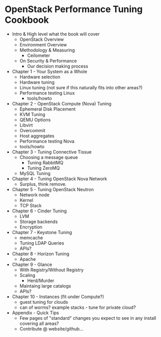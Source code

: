 # OpenStack Performance Tuning Cookbook

- Intro & High level what the book will cover
    - OpenStack Overview
    - Environment Overview
    - Methodology & Measuring
        + Ceilometer
    - On Security & Performance
        + Our decision making process
- Chapter 1 - Your System as a Whole
    + Hardware selection
    + Hardware tuning
    + Linux tuning
         (not sure if this naturally fits into other areas?)
    + Performance testing Linux
	   * tools/howto
- Chapter 2 - OpenStack Compute (Nova) Tuning
    + Ephemeral Disk Placement
    + KVM Tuning
    + QEMU Options
    + Libvirt
    + Overcommit
    + Host aggregates
    + Performance testing Nova
	* tools/howto
- Chapter 3 - Tuning Connective Tissue
    + Choosing a message queue
        * Tuning RabbitMQ
        * Tuning ZeroMQ
    + MySQL Tuning
- Chapter 4 - Tuning OpenStack Nova Network
    + Surplus, think remove.
- Chapter 5 - Tuning OpenStack Neutron
    + Network node
    + Kernel
    + TCP Stack
- Chapter 6 - Cinder Tuning
    + LVM
    + Storage backends
    + Encryption
- Chapter 7 - Keystone Tuning
    + memcache
    + Tuning LDAP Queries
    + APIs?
- Chapter 8 - Horizon Tuning
    + Apache
- Chapter 9 - Glance
    + With Registry/Without Registry
    + Scaling
        * Herd/Murder
    + Maintaing large catalogs
    + APIs?
- Chapter 10 - Instances (fit under Compute?)
    + guest tuning for clouds
    + can of worms? example stacks - tune for private cloud?
- Appendix - Quick Tips
    + Few pages of "standard" changes you expect to see in any install covering all areas?
    + Contribute @ website/github...
